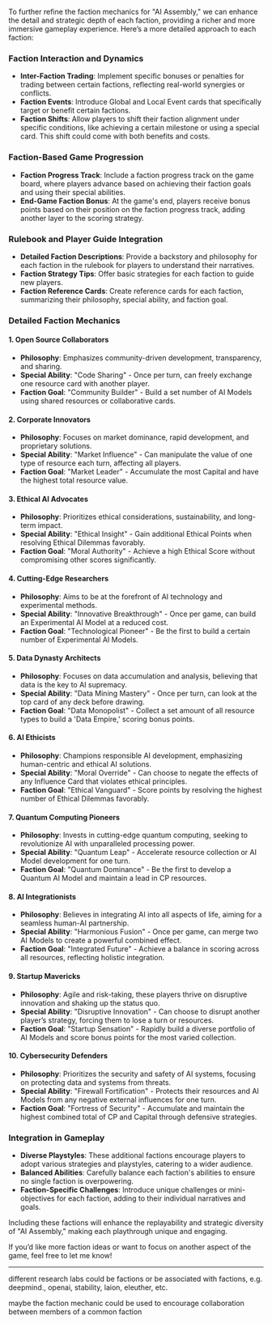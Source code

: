 To further refine the faction mechanics for "AI Assembly," we can enhance the detail and strategic depth of each faction, providing a richer and more immersive gameplay experience. Here’s a more detailed approach to each faction:


### Faction Interaction and Dynamics

- **Inter-Faction Trading**: Implement specific bonuses or penalties for trading between certain factions, reflecting real-world synergies or conflicts.
- **Faction Events**: Introduce Global and Local Event cards that specifically target or benefit certain factions.
- **Faction Shifts**: Allow players to shift their faction alignment under specific conditions, like achieving a certain milestone or using a special card. This shift could come with both benefits and costs.

### Faction-Based Game Progression

- **Faction Progress Track**: Include a faction progress track on the game board, where players advance based on achieving their faction goals and using their special abilities.
- **End-Game Faction Bonus**: At the game's end, players receive bonus points based on their position on the faction progress track, adding another layer to the scoring strategy.

### Rulebook and Player Guide Integration

- **Detailed Faction Descriptions**: Provide a backstory and philosophy for each faction in the rulebook for players to understand their narratives.
- **Faction Strategy Tips**: Offer basic strategies for each faction to guide new players.
- **Faction Reference Cards**: Create reference cards for each faction, summarizing their philosophy, special ability, and faction goal.

### Detailed Faction Mechanics

#### 1. Open Source Collaborators

- **Philosophy**: Emphasizes community-driven development, transparency, and sharing.
- **Special Ability**: "Code Sharing" - Once per turn, can freely exchange one resource card with another player.
- **Faction Goal**: "Community Builder" - Build a set number of AI Models using shared resources or collaborative cards.

#### 2. Corporate Innovators

- **Philosophy**: Focuses on market dominance, rapid development, and proprietary solutions.
- **Special Ability**: "Market Influence" - Can manipulate the value of one type of resource each turn, affecting all players.
- **Faction Goal**: "Market Leader" - Accumulate the most Capital and have the highest total resource value.

#### 3. Ethical AI Advocates

- **Philosophy**: Prioritizes ethical considerations, sustainability, and long-term impact.
- **Special Ability**: "Ethical Insight" - Gain additional Ethical Points when resolving Ethical Dilemmas favorably.
- **Faction Goal**: "Moral Authority" - Achieve a high Ethical Score without compromising other scores significantly.

#### 4. Cutting-Edge Researchers

- **Philosophy**: Aims to be at the forefront of AI technology and experimental methods.
- **Special Ability**: "Innovative Breakthrough" - Once per game, can build an Experimental AI Model at a reduced cost.
- **Faction Goal**: "Technological Pioneer" - Be the first to build a certain number of Experimental AI Models.


#### 5. Data Dynasty Architects

- **Philosophy**: Focuses on data accumulation and analysis, believing that data is the key to AI supremacy.
- **Special Ability**: "Data Mining Mastery" - Once per turn, can look at the top card of any deck before drawing.
- **Faction Goal**: "Data Monopolist" - Collect a set amount of all resource types to build a 'Data Empire,' scoring bonus points.

#### 6. AI Ethicists

- **Philosophy**: Champions responsible AI development, emphasizing human-centric and ethical AI solutions.
- **Special Ability**: "Moral Override" - Can choose to negate the effects of any Influence Card that violates ethical principles.
- **Faction Goal**: "Ethical Vanguard" - Score points by resolving the highest number of Ethical Dilemmas favorably.

#### 7. Quantum Computing Pioneers

- **Philosophy**: Invests in cutting-edge quantum computing, seeking to revolutionize AI with unparalleled processing power.
- **Special Ability**: "Quantum Leap" - Accelerate resource collection or AI Model development for one turn.
- **Faction Goal**: "Quantum Dominance" - Be the first to develop a Quantum AI Model and maintain a lead in CP resources.

#### 8. AI Integrationists

- **Philosophy**: Believes in integrating AI into all aspects of life, aiming for a seamless human-AI partnership.
- **Special Ability**: "Harmonious Fusion" - Once per game, can merge two AI Models to create a powerful combined effect.
- **Faction Goal**: "Integrated Future" - Achieve a balance in scoring across all resources, reflecting holistic integration.

#### 9. Startup Mavericks

- **Philosophy**: Agile and risk-taking, these players thrive on disruptive innovation and shaking up the status quo.
- **Special Ability**: "Disruptive Innovation" - Can choose to disrupt another player’s strategy, forcing them to lose a turn or resources.
- **Faction Goal**: "Startup Sensation" - Rapidly build a diverse portfolio of AI Models and score bonus points for the most varied collection.

#### 10. Cybersecurity Defenders

- **Philosophy**: Prioritizes the security and safety of AI systems, focusing on protecting data and systems from threats.
- **Special Ability**: "Firewall Fortification" - Protects their resources and AI Models from any negative external influences for one turn.
- **Faction Goal**: "Fortress of Security" - Accumulate and maintain the highest combined total of CP and Capital through defensive strategies.

### Integration in Gameplay

- **Diverse Playstyles**: These additional factions encourage players to adopt various strategies and playstyles, catering to a wider audience.
- **Balanced Abilities**: Carefully balance each faction's abilities to ensure no single faction is overpowering.
- **Faction-Specific Challenges**: Introduce unique challenges or mini-objectives for each faction, adding to their individual narratives and goals.

Including these factions will enhance the replayability and strategic diversity of "AI Assembly," making each playthrough unique and engaging.

If you’d like more faction ideas or want to focus on another aspect of the game, feel free to let me know!

---

different research labs could be factions or be associated with factions, e.g. deepmind., openai, stability, laion, eleuther, etc.

maybe the faction mechanic could be used to encourage collaboration between members of a common faction

